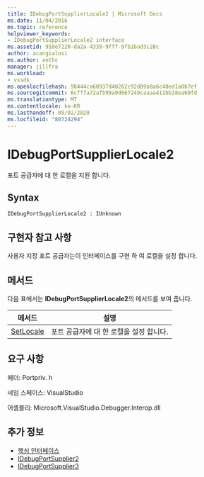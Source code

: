 ```yaml
---
title: IDebugPortSupplierLocale2 | Microsoft Docs
ms.date: 11/04/2016
ms.topic: reference
helpviewer_keywords:
- IDebugPortSupplierLocale2 interface
ms.assetid: 910e7220-da2a-4339-9fff-9fb1bad3c28c
author: acangialosi
ms.author: anthc
manager: jillfra
ms.workload:
- vssdk
ms.openlocfilehash: 98444ca60937d40262c92d89b8a6c48ed1a0b7ef
ms.sourcegitcommit: 6cfffa72af599a9d667249caaaa411bb28ea69fd
ms.translationtype: MT
ms.contentlocale: ko-KR
ms.lasthandoff: 09/02/2020
ms.locfileid: "80724294"
---
```

# <a name="idebugportsupplierlocale2"></a>IDebugPortSupplierLocale2
포트 공급자에 대 한 로캘을 지원 합니다.

## <a name="syntax"></a>Syntax

```
IDebugPortSupplierLocale2 : IUnknown
```

## <a name="notes-for-implementers"></a>구현자 참고 사항
 사용자 지정 포트 공급자는이 인터페이스를 구현 하 여 로캘을 설정 합니다.

## <a name="methods"></a>메서드
 다음 표에서는 **IDebugPortSupplierLocale2**의 메서드를 보여 줍니다.

|메서드|설명|
|------------|-----------------|
|[SetLocale](../../../extensibility/debugger/reference/idebugportsupplierlocale2-setlocale.md)|포트 공급자에 대 한 로캘을 설정 합니다.|

## <a name="requirements"></a>요구 사항
 헤더: Portpriv. h

 네임 스페이스: VisualStudio

 어셈블리: Microsoft.VisualStudio.Debugger.Interop.dll

## <a name="see-also"></a>추가 정보
- [핵심 인터페이스](../../../extensibility/debugger/reference/core-interfaces.md)
- [IDebugPortSupplier2](../../../extensibility/debugger/reference/idebugportsupplier2.md)
- [IDebugPortSupplier3](../../../extensibility/debugger/reference/idebugportsupplier3.md)
